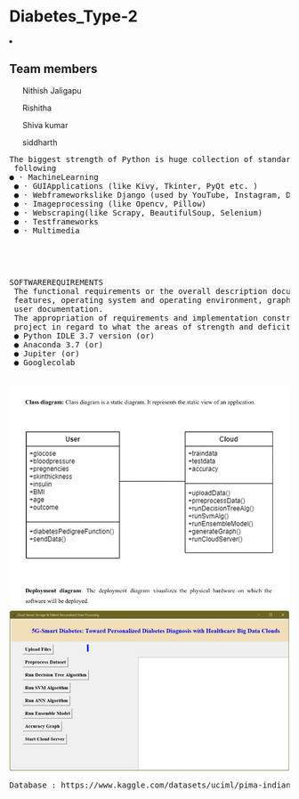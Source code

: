 <h1> Diabetes_Type-2 </h1>
<li><h2>Team members</h2>
 <ol>Nithish Jaligapu</ol>
<ol>Rishitha</ol>
<ol>Shiva kumar</ol>
<ol>siddharth</ol></li>




<pre>The biggest strength of Python is huge collection of standard library which can be used for the
 following
● · MachineLearning
 ● · GUIApplications (like Kivy, Tkinter, PyQt etc. )
 ● · Webframeworkslike Django (used by YouTube, Instagram, Dropbox)
 ● · Imageprocessing (like Opencv, Pillow)
 ● · Webscraping(like Scrapy, BeautifulSoup, Selenium)
 ● · Testframeworks
 ● · Multimedia
 </pre>
 <br>
 <pre> 
SOFTWAREREQUIREMENTS
 The functional requirements or the overall description documents include the product perspective and
 features, operating system and operating environment, graphics requirements, design constraints and
 user documentation.
 The appropriation of requirements and implementation constraints gives the general overview of the
 project in regard to what the areas of strength and deficit are and how to tackle them.
 ● Python IDLE 3.7 version (or)
 ● Anaconda 3.7 (or)
 ● Jupiter (or)
 ● Googlecolab
 </pre>
<img src="UML_Diagram.png">
<br>
<img src="userinterface.png">
<pre>Database : https://www.kaggle.com/datasets/uciml/pima-indians-diabetes-database
 </pre>

